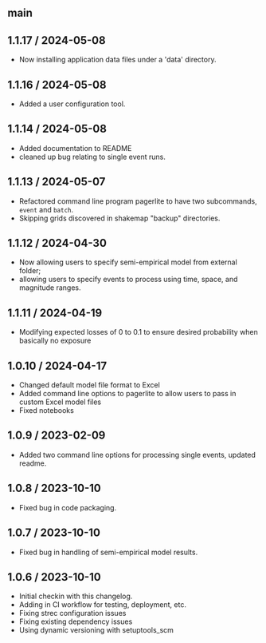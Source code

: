 ## main

## 1.1.17 / 2024-05-08
 - Now installing application data files under a 'data' directory.

## 1.1.16 / 2024-05-08
 - Added a user configuration tool.

## 1.1.14 / 2024-05-08
 - Added documentation to README
 - cleaned up bug relating to single event runs.

## 1.1.13 / 2024-05-07
 - Refactored command line program pagerlite to have two subcommands, `event` and `batch`.
 - Skipping grids discovered in shakemap "backup" directories.

## 1.1.12 / 2024-04-30
 - Now allowing users to specify semi-empirical model from external folder;
 - allowing users to specify events to process using time, space, and magnitude ranges.

## 1.1.11 / 2024-04-19
 - Modifying expected losses of 0 to 0.1 to ensure desired probability when basically no exposure

## 1.0.10 / 2024-04-17
 - Changed default model file format to Excel
 - Added command line options to pagerlite to allow users to pass in custom Excel model files
 - Fixed notebooks
## 1.0.9 / 2023-02-09
 - Added two command line options for processing single events, updated readme.

## 1.0.8 / 2023-10-10
 - Fixed bug in code packaging.

## 1.0.7 / 2023-10-10
 - Fixed bug in handling of semi-empirical model results.


## 1.0.6 / 2023-10-10
 - Initial checkin with this changelog.
 - Adding in CI workflow for testing, deployment, etc.
 - Fixing strec configuration issues
 - Fixing existing dependency issues
 - Using dynamic versioning with setuptools_scm